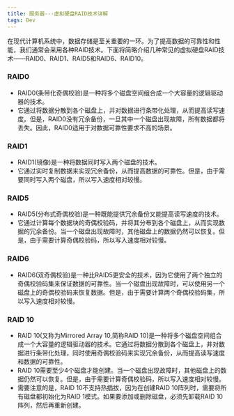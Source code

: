 ```yaml
---
title: 服务器---虚拟硬盘RAID技术详解
tags: Dev
---
```




在现代计算机系统中，数据存储是至关重要的一环。为了提高数据的可靠性和性能，我们通常会采用各种RAID技术。下面将简略介绍几种常见的虚拟硬盘RAID技术——RAID0、RAID1、RAID5和RAID6、RAID10。

### RAID0
- RAID0(条带化奇偶校验)是一种将多个磁盘空间组合成一个大容量的逻辑驱动器的技术。
- 它通过将数据分散到各个磁盘上，并对数据进行条带化处理，从而提高读写速度。但是，RAID0没有冗余备份，一旦其中一个磁盘出现故障，所有数据都将丢失。因此，RAID0适用于对数据可靠性要求不高的场景。

### RAID1
- RAID1(镜像)是一种将数据同时写入两个磁盘的技术。
- 它通过实时复制数据来实现冗余备份，从而提高数据的可靠性。但是，由于需要同时写入两个磁盘，所以写入速度相对较慢。

### RAID5
- RAID5(分布式奇偶校验)是一种既能提供冗余备份又能提高读写速度的技术。
- 它通过计算每个数据块的奇偶校验码，并将其分布到各个磁盘上，从而实现数据的冗余备份。当一个磁盘出现故障时，其他磁盘上的数据仍然可以恢复。但是，由于需要计算奇偶校验码，所以写入速度相对较慢。

### RAID6
- RAID6(双奇偶校验)是一种比RAID5更安全的技术，因为它使用了两个独立的奇偶校验码集来保证数据的可靠性。当一个磁盘出现故障时，可以使用另一个磁盘上的奇偶校验码来恢复数据。但是，由于需要计算两个奇偶校验码集，所以写入速度相对较慢。

### RAID 10
- RAID 10(又称为Mirrored Array 10,简称RAID 10)是一种将多个磁盘空间组合成一个大容量的逻辑驱动器的技术。它通过将数据分散到各个磁盘上，并对数据进行条带化处理，同时使用奇偶校验码来实现冗余备份，从而提高读写速度和数据的可靠性。
- RAID 10需要至少4个磁盘才能创建。当一个磁盘出现故障时，其他磁盘上的数据仍然可以恢复。但是，由于需要计算奇偶校验码，所以写入速度相对较慢。
- 需要注意的是，RAID 10不支持热插拔，因为在创建RAID 10阵列时，需要将所有磁盘都初始化为RAID 1模式。如果要添加或删除磁盘，必须先卸载RAID 10阵列，然后再重新创建。